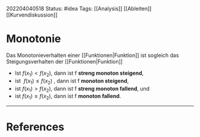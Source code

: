 202204040518
Status: #idea
Tags: [[Analysis]] [[Ableiten]] [[Kurvendiskussion]]

# Monotonie
Das Monotonieverhalten einer [[Funktionen|Funktion]] ist sogleich das Steigungsverhalten der [[Funktionen|Funktion]] 
-   Ist $f(x_1) <f(x_2)$, dann ist f **streng monoton steigend**,
-   ist  $f(x_1) \leq f(x_2)$ , dann ist f **monoton steigend**,
-   ist $f(x_1) > f(x_2)$, dann ist f **streng monoton fallend**, und
-   ist $f(x_1) \geq f(x_2)$, dann ist f **monoton fallend**.

___
# References
